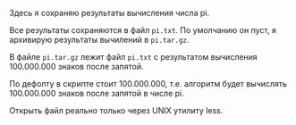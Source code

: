 Здесь я сохраняю результаты вычисления числа pi.  

Все результаты сохраняются в файл `pi.txt`. По умолчанию он пуст, я архивирую результаты вычилений в `pi.tar.gz`.  

В файле `pi.tar.gz` лежит файл `pi.txt` с результатом вычисления 100.000.000 знаков после запятой.  

По дефолту в скрипте стоит 100.000.000, т.е. алгоритм будет вычислять 100.000.000 знаков после запятой в числе pi.  

Открыть файл реально только через UNIX утилиту less.
